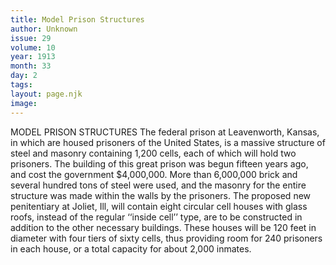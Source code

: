 ```yaml
---
title: Model Prison Structures 
author: Unknown
issue: 29
volume: 10
year: 1913
month: 33
day: 2
tags:
layout: page.njk
image:
---
```

MODEL PRISON STRUCTURES    The federal prison at Leavenworth, Kansas, in which are housed prisoners of the United States, is a massive structure of steel and masonry containing 1,200 cells, each of which will hold two prisoners. The building of this great prison was begun fifteen years ago, and cost the government $4,000,000. More than 6,000,000 brick and several hundred tons of steel were used, and the masonry for the entire structure was made within the walls by the prisoners. The proposed new penitentiary at Joliet, Ill, will contain eight circular cell houses with glass roofs, instead of the regular ‘‘inside cell’’ type, are to be constructed in addition to the other necessary buildings. These houses will be 120 feet in diameter with four tiers of sixty cells, thus providing room for 240 prisoners in each house, or a total capacity for about 2,000 inmates. 
